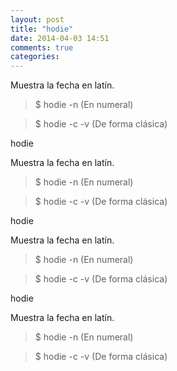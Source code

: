 ```yaml
---
layout: post
title: "hodie"
date: 2014-04-03 14:51
comments: true
categories: 
---
```

Muestra la fecha en latín.

>$ hodie -n (En numeral)

>$ hodie -c -v (De forma clásica)

hodie

Muestra la fecha en latín.

>$ hodie -n (En numeral)

>$ hodie -c -v (De forma clásica)

hodie

Muestra la fecha en latín.

>$ hodie -n (En numeral)

>$ hodie -c -v (De forma clásica)

hodie

Muestra la fecha en latín.

>$ hodie -n (En numeral)

>$ hodie -c -v (De forma clásica)

